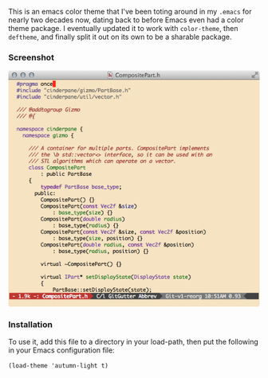 This is an emacs color theme that I've been toting around in my
`.emacs` for nearly two decades now, dating back to before Emacs even
had a color theme package. I eventually updated it to work with
`color-theme`, then `deftheme`, and finally split it out on its own to be a sharable
package.

### Screenshot

![autumn-light-theme](autumn-light-theme.png)

### Installation

To use it, add this file to a directory in your load-path, then put the following in your Emacs configuration file:

```emacs-lisp
(load-theme 'autumn-light t)
```
